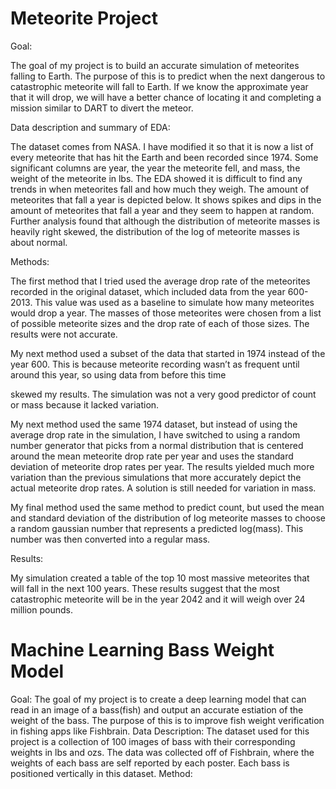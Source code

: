 # Meteorite Project
Goal:

The goal of my project is to build an accurate simulation of meteorites falling to Earth. The purpose of this is to predict when the next dangerous to catastrophic meteorite will fall to Earth. If we know the approximate year that it will drop, we will have a better chance of locating it and completing a mission similar to DART to divert the meteor.

Data description and summary of EDA:

The dataset comes from NASA. I have modified it so that it is now a list of every meteorite that has hit the Earth and been recorded since 1974. Some significant columns are year, the year the meteorite fell, and mass, the weight of the meteorite in lbs. The EDA showed it is difficult to find any trends in when meteorites fall and how much they weigh. The amount of meteorites that fall a year is depicted below. It shows spikes and dips in the amount of meteorites that fall a year and they seem to happen at random. Further analysis found that although the distribution of meteorite masses is heavily right skewed, the distribution of the log of meteorite masses is about normal.

Methods:

The first method that I tried used the average drop rate of the meteorites recorded in the original dataset, which included data from the year 600- 2013. This value was used as a baseline to simulate how many meteorites would drop a year. The masses of those meteorites were chosen from a list of possible meteorite sizes and the drop rate of each of those sizes. The results were not accurate.

My next method used a subset of the data that started in 1974 instead of the year 600. This is because meteorite recording wasn’t as frequent until around this year, so using data from before this time

skewed my results. The simulation was not a very good predictor of count or mass because it lacked variation.

My next method used the same 1974 dataset, but instead of using the average drop rate in the simulation, I have switched to using a random number generator that picks from a normal distribution that is centered around the mean meteorite drop rate per year and uses the standard deviation of meteorite drop rates per year. The results yielded much more variation than the previous simulations that more accurately depict the actual meteorite drop rates. A solution is still needed for variation in mass.

My final method used the same method to predict count, but used the mean and standard deviation of the distribution of log meteorite masses to choose a random gaussian number that represents a predicted log(mass). This number was then converted into a regular mass.

Results:

My simulation created a table of the top 10 most massive meteorites that will fall in the next 100 years. These results suggest that the most catastrophic meteorite will be in the year 2042 and it will weigh over 24 million pounds.

# Machine Learning Bass Weight Model
Goal:
The goal of my project is to create a deep learning model that can read in an image of a bass(fish) and output an accurate estiation of the weight of the bass. The purpose of this is to improve fish weight verification in fishing apps like Fishbrain.
Data Description:
The dataset used for this project is a collection of 100 images of bass with their corresponding weights in lbs and ozs. The data was collected off of Fishbrain, where the weights of each bass are self reported by each poster. Each bass is positioned vertically in this dataset.
Method:





